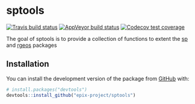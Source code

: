 
<!-- README.md is generated from README.Rmd. Please edit that file -->

# sptools

<!-- badges: start -->

[![Travis build
status](https://travis-ci.org/epix-project/sptools.svg?branch=master)](https://travis-ci.org/epix-project/sptools)
[![AppVeyor build
status](https://ci.appveyor.com/api/projects/status/github/epix-project/sptools?branch=master&svg=true)](https://ci.appveyor.com/project/epix-project/sptools)
[![Codecov test
coverage](https://codecov.io/gh/epix-project/sptools/branch/master/graph/badge.svg)](https://codecov.io/gh/epix-project/sptools?branch=master)
<!-- badges: end -->

The goal of sptools is to provide a collection of functions to extent
the [sp](https://cran.r-project.org/web/packages/sp/index.html) and
[rgeos](https://cran.r-project.org/web/packages/rgeos/index.html)
packages

## Installation

You can install the development version of the package from
[GitHub](https://github.com/) with:

``` r
# install.packages("devtools")
devtools::install_github("epix-project/sptools")
```
